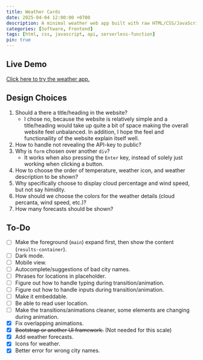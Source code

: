 ```yaml
---
title: Weather Cards
date: 2025-04-04 12:00:00 +0700
description: A minimal weather web app built with raw HTML/CSS/JavaScript.
categories: [Software, Frontend]
tags: [html, css, javascript, api, serverless-function]
pin: true
---
```


## Live Demo

[Click here to try the weather app.](https://puth2314.github.io/weather-cards/)

## Design Choices

1. Should a there a title/heading in the website?
   - I chose no, because the website is relatively simple and a title/heading would take up quite a bit of space making the overall website feel unbalanced. In addition, I hope the feel and functionaility of the website explain itself well.
2. How to handle not revealing the API-key to public?
3. Why is `form` chosen over another `div`?
   - It works when also pressing the `Enter` key, instead of solely just working when clicking a button.
4. How to choose the order of temperature, weather icon, and weather description to be shown?
5. Why specifically choose to display cloud percentage and wind speed, but not say himidity.
6. How should we choose the colors for the weather details (cloud percanta, wind speed, etc.)?
7. How many forecasts should be shown?

## To-Do

- [ ] Make the foreground (`main`) expand first, then show the content (`results-container`).
- [ ] Dark mode.
- [ ] Mobile view.
- [ ] Autocomplete/suggestions of bad city names.
- [ ] Phrases for locations in placeholder.
- [ ] Figure out how to handle typing during transition/animation.
- [ ] Figure out how to handle inputs during transition/animation.
- [ ] Make it embeddable.
- [ ] Be able to read user location.
- [ ] Make the transitions/animations cleaner, some elements are changing during animation.
- [x] Fix overlapping animations.
- [x] ~~Bootstrap or another UI framework.~~ (Not needed for this scale)
- [x] Add weather forecasts.
- [x] Icons for weather.
- [x] Better error for wrong city names.
